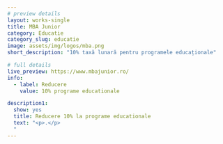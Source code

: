 ```yaml
---
# preview details
layout: works-single
title: MBA Junior
category: Educatie
category_slug: educatie
image: assets/img/logos/mba.png
short_description: "10% taxă lunară pentru programele educaționale"

# full details
live_preview: https://www.mbajunior.ro/
info:
  - label: Reducere
    value: 10% programe educationale

description1:
  show: yes
  title: Reducere 10% la programe educationale
  text: "<p>.</p>
  "
---
```

